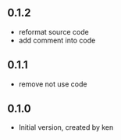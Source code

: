 ## 0.1.2
- reformat source code
- add comment into code

## 0.1.1
- remove not use code

## 0.1.0

- Initial version, created by ken